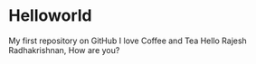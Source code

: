# Helloworld
My first repository on GitHub
I love Coffee and Tea
Hello Rajesh Radhakrishnan, How are you?
